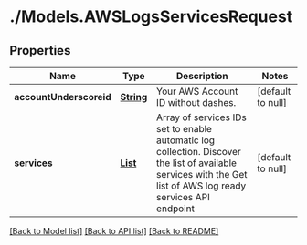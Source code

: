 # ./Models.AWSLogsServicesRequest
## Properties

Name | Type | Description | Notes
------------ | ------------- | ------------- | -------------
**accountUnderscoreid** | [**String**][1] | Your AWS Account ID without dashes. | [default to null]
**services** | [**List**][1] | Array of services IDs set to enable automatic log collection. Discover the list of available services with the Get list of AWS log ready services API endpoint | [default to null]

[[Back to Model list]][2] [[Back to API list]][3] [[Back to README]][4]

[1]: string.md
[2]: ../README.md#documentation-for-models
[3]: ../README.md#documentation-for-api-endpoints
[4]: ../README.md
